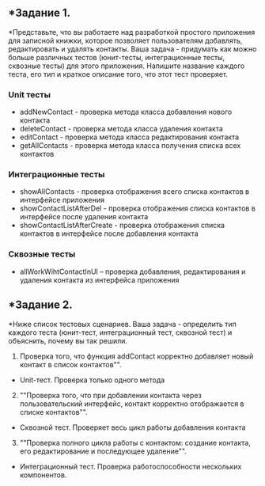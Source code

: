 ## *Задание 1.
*Представьте, что вы работаете над разработкой простого приложения для записной книжки, которое позволяет пользователям добавлять, редактировать и удалять контакты.
Ваша задача - придумать как можно больше различных тестов (юнит-тесты, интеграционные тесты, сквозные тесты) для этого приложения. Напишите название каждого теста, его тип и краткое описание того, что этот тест проверяет.

### Unit тесты
- addNewContact - проверка метода класса добавления нового контакта
- deleteContact - проверка метода класса удаления контакта
- editContact - проверка метода класса редактирования контакта
- getAllContacts - проверка метода класса получения списка всех контактов

### Интеграционные тесты
- showAllContacts - проверка отображения всего списка контактов в интерфейсе приложения
- showContactListAfterDel - проверка отображения списка контактов в интерфейсе после удаления контакта
- showContactListAfterCreate - проверка отображения списка контактов в интерфейсе после добавления контакта
### Сквозные тесты
- allWorkWihtContactInUI – проверка добавления, редактирования и удаления контакта из интерфейса приложения

## *Задание 2. 

*Ниже список тестовых сценариев. Ваша задача - определить тип каждого теста (юнит-тест, интеграционный тест, сквозной тест) и объяснить, почему вы так решили.

1. Проверка того, что функция addContact корректно добавляет новый контакт в список контактов"".
- Unit-тест. Проверка только одного метода

2. ""Проверка того, что при добавлении контакта через пользовательский интерфейс, контакт корректно отображается в списке контактов"".
- Сквозной тест. Проверяет весь цикл работы добавления контакта

3. ""Проверка полного цикла работы с контактом: создание контакта, его редактирование и последующее удаление"".
- Интеграционный тест. Проверка работоспособности нескольких компонентов.


